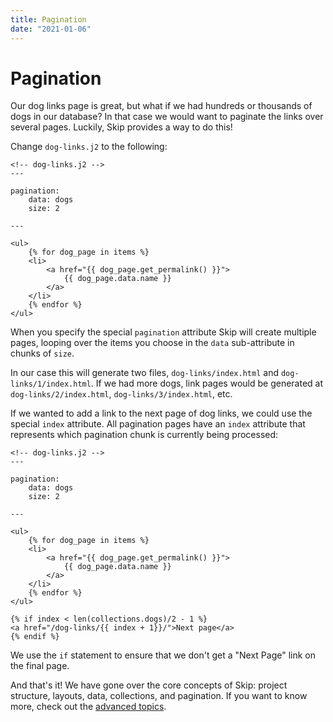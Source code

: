 ```yaml
---
title: Pagination
date: "2021-01-06"
---
```


# Pagination

Our dog links page is great, but what if we had hundreds or thousands of dogs in our database?
In that case we would want to paginate the links over several pages.
Luckily, Skip provides a way to do this!

Change `dog-links.j2` to the following:

``` jinja2
<!-- dog-links.j2 -->
---

pagination:
    data: dogs
    size: 2

---

<ul>
    {% for dog_page in items %}
    <li>
        <a href="{{ dog_page.get_permalink() }}">
            {{ dog_page.data.name }}
        </a>
    </li>
    {% endfor %}
</ul>
```

When you specify the special `pagination` attribute Skip will create multiple pages, looping over the items you choose in the `data` sub-attribute in chunks of `size`.

In our case this will generate two files, `dog-links/index.html` and `dog-links/1/index.html`.
If we had more dogs, link pages would be generated at `dog-links/2/index.html`, `dog-links/3/index.html`, etc.

If we wanted to add a link to the next page of dog links, we could use the special `index` attribute.
All pagination pages have an `index` attribute that represents which pagination chunk is currently being processed:

``` jinja2
<!-- dog-links.j2 -->
---

pagination:
    data: dogs
    size: 2

---

<ul>
    {% for dog_page in items %}
    <li>
        <a href="{{ dog_page.get_permalink() }}">
            {{ dog_page.data.name }}
        </a>
    </li>
    {% endfor %}
</ul>

{% if index < len(collections.dogs)/2 - 1 %}
<a href="/dog-links/{{ index + 1}}/">Next page</a>
{% endif %}
```

We use the `if` statement to ensure that we don't get a "Next Page" link on the final page.

And that's it!
We have gone over the core concepts of Skip: project structure, layouts, data, collections, and pagination.
If you want to know more, check out the [advanced topics](/advanced/command-line-usage/).
